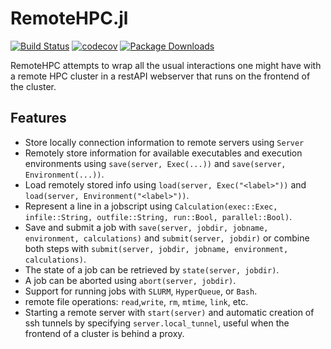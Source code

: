 # RemoteHPC.jl
[![Build Status](https://github.com/louisponet/RemoteHPC.jl/workflows/CI/badge.svg)](https://github.com/louisponet/RemoteHPC.jl/actions?query=workflow%3ACI)
[![codecov](https://codecov.io/gh/louisponet/RemoteHPC.jl/branch/master/graph/badge.svg?token=PAFMYMVJUT)](https://codecov.io/gh/louisponet/RemoteHPC.jl)
[![Package Downloads](https://shields.io/endpoint?url=https://pkgs.genieframework.com/api/v1/badge/RemoteHPC)](https://pkgs.genieframework.com?packages=RemoteHPC)

RemoteHPC attempts to wrap all the usual interactions one might have with a remote HPC cluster in a restAPI webserver that runs on the frontend of the cluster.

## Features
- Store locally connection information to remote servers using `Server`
- Remotely store information for available executables and execution environments using `save(server, Exec(...))` and `save(server, Environment(...))`.
- Load remotely stored info using `load(server, Exec("<label>"))` and `load(server, Environment("<label>"))`.
- Represent a line in a jobscript using `Calculation(exec::Exec, infile::String, outfile::String, run::Bool, parallel::Bool)`.
- Save and submit a job with `save(server, jobdir, jobname, environment, calculations)` and `submit(server, jobdir)` or combine both steps with `submit(server, jobdir, jobname, environment, calculations)`.
- The state of a job can be retrieved by `state(server, jobdir)`.
- A job can be aborted using `abort(server, jobdir)`.
- Support for running jobs with `SLURM`, `HyperQueue`, or `Bash`.
- remote file operations: `read`,`write`, `rm`, `mtime`, `link`, etc.
- Starting a remote server with `start(server)` and automatic creation of ssh tunnels by specifying `server.local_tunnel`, useful when the frontend of a cluster is behind a proxy.

